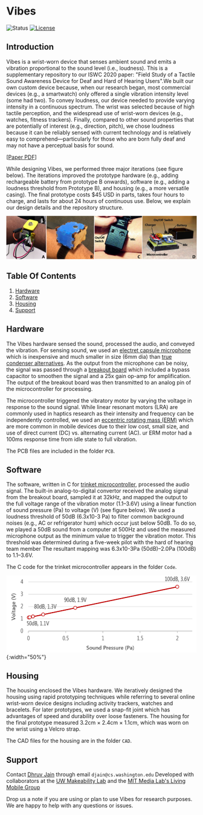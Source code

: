 # Vibes # 

![Status](https://img.shields.io/badge/Version-Experimental-brightgreen.svg)
[![License](https://img.shields.io/badge/License-Apache%202.0-blue.svg)](https://opensource.org/licenses/Apache-2.0)


## Introduction ##
Vibes is a wrist-worn device that senses ambient sound and emits a vibration proportional to the sound level (i.e., loudness). This is a supplementary repository to our ISWC 2020 paper: "Field Study of a Tactile Sound Awareness Device for Deaf and Hard of Hearing Users".We built our own custom device because, when our research began, most commercial devices (e.g., a smartwatch) only offered a single vibration intensity level (some had two). To convey loudness, our device needed to provide varying intensity in a continuous spectrum. The wrist was selected because of high tactile perception, and the widespread use of wrist-worn devices (e.g., watches, fitness trackers). Finally, compared to other sound properties that are potentially of interest (e.g., direction, pitch), we chose loudness because it can be reliably sensed with current technology and is relatively easy to comprehend—particularly for those who are born fully deaf and may not have a perceptual basis for sound. 

[[Paper PDF](https://homes.cs.washington.edu/~djain/img/portfolio/Jain_Vibes_ISWC2020.pdf)]

While designing Vibes, we performed three major iterations (see figure below). The iterations improved the prototype hardware (e.g., adding rechargeable battery from prototype B onwards), software (e.g., adding a loudness threshold from Prototype B), and housing (e.g., a more versatile casing). The final prototype costs $45 USD in parts, takes four hours to charge, and lasts for about 24 hours of continuous use. Below, we explain our design details and the repository structure. 

![The leftmost picture shows a preliminary wrist-worn prototype with many wires coming out. The second picture is a more professional looking prototype with a laser cut housing. The third picture shows the smallest 3-D printed prototype (final device used for our deployments). The rightmost picture shows the hardware inside of the 3-D printed prototype: a printed circuit board with electronic components including a mic, microcontroller, battery, charger and an on/off switch.](Images/VibesPrototypes.png?raw=true "The three iterative prototypes of Vibes.")


## Table Of Contents ##

1. [Hardware](#hardware)
2. [Software](#software)
3. [Housing](#housing)
4. [Support](#support)


## Hardware ##

The Vibes hardware sensed the sound, processed the audio, and conveyed the vibration. For sensing sound, we used an [electret capsule microphone](https://www.adafruit.com/product/1713) which is inexpensive and much smaller in size (6mm dia) than [true condenser alternatives](https://www.neumann.com/homestudio/en/what-is-the-difference-between-electret-condenser-and-true-condenser-microphones). As the output from the microphone can be noisy, the signal was passed through a [breakout board](https://www.adafruit.com/product/1063) which included a bypass capacitor to smoothen the signal and a 25x gain op-amp for amplification. The output of the breakout board was then transmitted to an analog pin of the microcontroller for processing. 

The microcontroller triggered the vibratory motor by varying the voltage in response to the sound signal. While linear resonant motors (LRA) are commonly used in haptics research as their intensity and frequency can be independently controlled, we used an [eccentric rotating mass (ERM)](https://www.adafruit.com/product/1201) which are more common in mobile devices due to their low cost, small size, and use of direct current (DC) vs. alternating current (AC). ur ERM motor had a 100ms response time from idle state to full vibration. 

The PCB files are included in the folder `PCB`. 


## Software ##

The software, written in C for [trinket microcontroller](https://www.adafruit.com/product/1500), processed the audio signal. The built-in analog-to-digital convertor received the analog signal from the breakout board, sampled it at 32kHz, and mapped the output to the full voltage range of the vibration motor (1.1–3.6V) using a linear function of sound pressure (Pa) to voltage (V) (see figure below). We used a loudness threshold of 50dB (6.3x10-3 Pa) to filter common background noises (e.g., AC or refrigerator hum) which occur just below 50dB. To do so, we played a 50dB sound from a computer at 500Hz and used the measured microphone output as the minimum value to trigger the vibration motor. This threshold was determined during a five-week pilot with the hard of hearing team member The resultant mapping was 6.3x10-3Pa (50dB)–2.0Pa (100dB) to 1.1–3.6V.

The C code for the trinket microcontroller appears in the folder `Code`.

![A linear graph showing how voltage various with sound pressure. Values of Sound Pressure, Voltage are: 50dB, 1.1V; 80dB, 1.3V; 90dB, 1.9V; 100dB, 3.6V.](Images/Voltage-PressureGraph.png?raw=true "Voltage response graph based on sound pressure"){:width="50%"}


## Housing ##

The housing enclosed the Vibes hardware. We iteratively designed the housing using rapid prototyping techniques while referring to several online wrist-worn device designs including activity trackers, watches and bracelets. For later prototypes, we used a snap-fit joint which has advantages of speed and durability over loose fasteners. The housing for the final prototype measured 3.2cm × 2.4cm × 1.1cm, which was worn on the wrist using a Velcro strap. 

The CAD files for the housing are in the folder `CAD`.


## Support ##
Contact [Dhruv Jain](www.dhruvjain.info) through email `djain@cs.washington.edu`
Developed with collaborators at the [UW Makeability Lab](https://makeabilitylab.cs.washington.edu/) and the [MIT Media Lab's Living Mobile Group](https://www.media.mit.edu/groups/living-mobile/overview/)

Drop us a note if you are using or plan to use Vibes for research purposes. We are happy to help with any questions or issues.